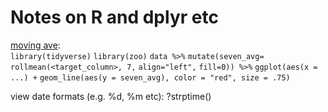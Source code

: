 # Notes on R and dplyr etc

[moving ave](https://datavizpyr.com/how-to-make-time-series-plot-with-rolling-mean-in-r/):
<br>
`library(tidyverse)`
`library(zoo)`
`data %>%`
`mutate(seven_avg= rollmean(<target_column>, 7,`
                             `align="left",`
                             `fill=0)) %>%`
`ggplot(aes(x = ...) +`
`geom_line(aes(y = seven_avg), color = "red", size = .75)`
                             

view date formats (e.g. %d, %m etc): ?strptime()
